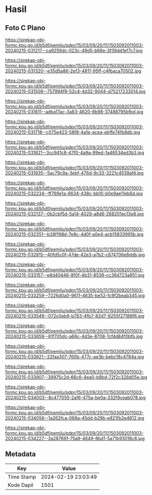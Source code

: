 # Hasil

## Foto C Plano

https://sirekap-obj-formc.kpu.go.id/b5df/pemilu/pdpr/15/03/09/20/11/1503092011003-20240215-031217--ca9259dc-023c-49d5-b66e-3f39dd1ef7c7.jpg

https://sirekap-obj-formc.kpu.go.id/b5df/pemilu/pdpr/15/03/09/20/11/1503092011003-20240215-031320--e35d5a86-2ef3-4811-95ff-c4fbaca70502.jpg

https://sirekap-obj-formc.kpu.go.id/b5df/pemilu/pdpr/15/03/09/20/11/1503092011003-20240215-031509--757994f9-52c4-4d32-9044-d75217233014.jpg

https://sirekap-obj-formc.kpu.go.id/b5df/pemilu/pdpr/15/03/09/20/11/1503092011003-20240215-031611--adba17ac-3a83-4620-8b98-37488795bfbd.jpg

https://sirekap-obj-formc.kpu.go.id/b5df/pemilu/pdpr/15/03/09/20/11/1503092011003-20240215-031718--c075e423-58f8-4a1e-acea-ebffe74fb8db.jpg

https://sirekap-obj-formc.kpu.go.id/b5df/pemilu/pdpr/15/03/09/20/11/1503092011003-20240215-031821--3cc941c8-47f0-4a9a-99ed-1a46534ed3b3.jpg

https://sirekap-obj-formc.kpu.go.id/b5df/pemilu/pdpr/15/03/09/20/11/1503092011003-20240215-031935--5ac79c9a-3ebf-476d-9c33-3221c4539af4.jpg

https://sirekap-obj-formc.kpu.go.id/b5df/pemilu/pdpr/15/03/09/20/11/1503092011003-20240215-032234--ff769e1a-6634-438c-bb10-b0e9ae11eb6d.jpg

https://sirekap-obj-formc.kpu.go.id/b5df/pemilu/pdpr/15/03/09/20/11/1503092011003-20240215-032137--0b2cbf5d-5a14-4029-a8d6-268201ec13e8.jpg

https://sirekap-obj-formc.kpu.go.id/b5df/pemilu/pdpr/15/03/09/20/11/1503092011003-20240215-032351--b28f198d-7e8c-4d0f-a0e4-acb15833995b.jpg

https://sirekap-obj-formc.kpu.go.id/b5df/pemilu/pdpr/15/03/09/20/11/1503092011003-20240215-032815--40fd5c0f-47de-42e3-a7b2-c874706e8ddb.jpg

https://sirekap-obj-formc.kpu.go.id/b5df/pemilu/pdpr/15/03/09/20/11/1503092011003-20240215-033157--e8d40446-8f0f-4b31-8539-cc36d723a951.jpg

https://sirekap-obj-formc.kpu.go.id/b5df/pemilu/pdpr/15/03/09/20/11/1503092011003-20240215-033259--7226d0a0-9611-4635-be52-fc9f2beab345.jpg

https://sirekap-obj-formc.kpu.go.id/b5df/pemilu/pdpr/15/03/09/20/11/1503092011003-20240215-033549--072c0eb9-b783-4fb7-82d7-9255f27188f6.jpg

https://sirekap-obj-formc.kpu.go.id/b5df/pemilu/pdpr/15/03/09/20/11/1503092011003-20240215-033659--61f705dc-a66c-4d3e-8708-1cf4d84f0bfb.jpg

https://sirekap-obj-formc.kpu.go.id/b5df/pemilu/pdpr/15/03/09/20/11/1503092011003-20240215-033821--22faa307-760b-477c-ae3b-bebc18c4784a.jpg

https://sirekap-obj-formc.kpu.go.id/b5df/pemilu/pdpr/15/03/09/20/11/1503092011003-20240215-033907--39975c2d-66c6-4ea0-b8bd-72f2c328d05e.jpg

https://sirekap-obj-formc.kpu.go.id/b5df/pemilu/pdpr/15/03/09/20/11/1503092011003-20240215-034003--8c477055-2af6-475a-be0a-332f9ceab078.jpg

https://sirekap-obj-formc.kpu.go.id/b5df/pemilu/pdpr/15/03/09/20/11/1503092011003-20240215-034056--1a262fca-068a-45dd-b29b-e821fb2e4812.jpg

https://sirekap-obj-formc.kpu.go.id/b5df/pemilu/pdpr/15/03/09/20/11/1503092011003-20240215-034227--3a287691-75a9-4649-8bd1-5a71b93018c6.jpg


## Metadata

| Key        | Value               |
| ---------- | ------------------- |
| Time Stamp | 2024-02-19 23:03:49 |
| Kode Dapil | 1501                |



